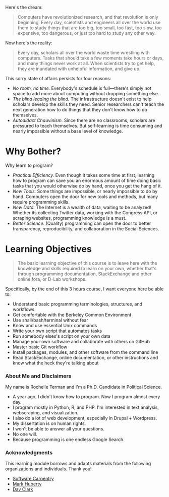 
Here's the dream:

> Computers have revolutionized research, and that revolution is only 
> beginning. Every day, scientists and engineers all over the world use
> them to study things that are too big, too small, too fast, too slow,
> too expensive, too dangerous, or just too hard to study any other way.

Now here's the reality:

> Every day, scholars all over the world waste time wrestling with 
> computers. Tasks that should take a few moments take hours or days, 
> and many things never work at all. When scientists try to get help, 
> they are inundated with unhelpful information, and give up.

This sorry state of affairs persists for four reasons:

*   *No room, no time.*
    Everybody's schedule is full—there's simply not space to add more
    about computing without dropping something else.
*   *The blind leading the blind.*
    The infrastructure doesn't exist to help scholars develop the skills they need. Senior researchers can't teach the next generation how to do things
    that they don't know how to do themselves. 
*   *Autodidact Chauvinism.*
    Since there are no classrooms, scholars are pressured to teach themselves. But self-learning is time consuming and nearly impossible without a base level of knowledge.

# Why Bother?

Why learn to program?

*   *Practical Efficiency.*
    Even though it takes some time at first, learning how to program can save you an enormous amount of time doing basic tasks that you would otherwise do by hand, once you get the hang of it.
*   *New Tools.*
    Some things are impossible, or nearly impossible to do by hand. Computers open the door for new tools and methods, but many require programming skills.
*   *New Data.*
    The Internet is a wealth of data, waiting to be analyzed! Whether its collecting Twitter data, working with the Congress API, or scraping websites, programming knowledge is a must.
*   *Better Science.*
    (Quality) programming can open the door to better transparency, reproducibility, and collaboration in the Social Sciences.

# Learning Objectives

> The basic learning objective of this course is to leave here with the 
> knowledge and skills required to learn on your own, whether that's through 
> programming documentation, StackExchange and other online fora, or D-Lab 
> workshops.

Specifically, by the end of this 3 hours course, I want everyone here be able to:

* Understand basic programming terminologies, structures, and workflows
* Get comfortable with the Berkeley Common Environment
* Use shall/bash/terminal without fear
* Know and use essential Unix commands
* Write your own script that automates tasks
* Run somebody elses's script on your own data
* Manage your own software and collaborate with others on GitHub
* Master basic Git workflow
* Install packages, modules, and other software from the command line
* Read StackExchange, online documentation, or other instructions and know what the heck they're talking about

### About Me and Disclaimers

My name is Rochelle Terman and I'm a Ph.D. Candidate in Political Science. 

* A year ago, I didn't know how to program. Now I program almost every day. 
* I program mostly in Python, R, and PHP. I'm interested in text analysis, webscraping, and visualization.
* I also do a lot of web development, especially in Drupal + Wordpress.
* My dissertation is on human rights. 
* I won't be able to answer all your questions.
* No one will.
* Because programming is one endless Google Search.

### Acknowledgments

This learning module borrows and adapts materials from the following organizations and individuals. Thank you!

*   [Software Carpentry](http://software-carpentry.org)
*   [Mark Huberty](http://polisci.berkeley.edu/people/person/mark-huberty)
*   [Dav Clark](https://github.com/davclark)